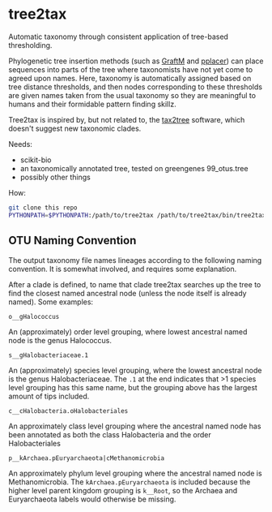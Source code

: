 tree2tax
========

Automatic taxonomy through consistent application of tree-based thresholding.

Phylogenetic tree insertion methods (such as [GraftM](https://github.com/geronimp/graftM) and 
[pplacer](http://matsen.fhcrc.org/pplacer/)) can place sequences into parts of the tree where taxonomists have not
yet come to agreed upon names. Here, taxonomy is automatically assigned based on tree distance thresholds, and then
nodes corresponding to these thresholds are given names taken from the usual taxonomy so they are meaningful to humans
and their formidable pattern finding skillz.

Tree2tax is inspired by, but not related to, the [tax2tree](https://github.com/biocore/tax2tree) software, which doesn't suggest new taxonomic clades.

Needs:
* scikit-bio
* an taxonomically annotated tree, tested on greengenes 99_otus.tree
* possibly other things

How:
```sh
git clone this repo
PYTHONPATH=$PYTHONPATH:/path/to/tree2tax /path/to/tree2tax/bin/tree2tax -h
```

OTU Naming Convention
-----
The output taxonomy file names lineages according to the following naming convention. It is somewhat involved, and requires some explanation.

After a clade is defined, to name that clade tree2tax searches up the tree to find the closest named ancestral node (unless the node itself is already named). Some examples:
```
o__gHalococcus
```
An (approximately) order level grouping, where lowest ancestral named node is the genus Halococcus.

```
s__gHalobacteriaceae.1
```
An (approximately) species level grouping, where the lowest ancestral node is the genus Halobacteriaceae. The `.1` at the end indicates that >1 species level grouping has this same name, but the grouping above has the largest amount of tips included.

```
c__cHalobacteria.oHalobacteriales
```
An approximately class level grouping where the ancestral named node has been annotated as both the class Halobacteria and the order Halobacteriales

```
p__kArchaea.pEuryarchaeota|cMethanomicrobia
```
An approximately phylum level grouping where the ancestral named node is Methanomicrobia. The `kArchaea.pEuryarchaeota` is included because the higher level parent kingdom grouping is `k__Root`, so the Archaea and Euryarchaeota labels would otherwise be missing.
